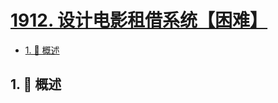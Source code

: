 # [1912. 设计电影租借系统【困难】](https://github.com/Tdahuyou/TNotes.leetcode/tree/main/notes/1912.%20%E8%AE%BE%E8%AE%A1%E7%94%B5%E5%BD%B1%E7%A7%9F%E5%80%9F%E7%B3%BB%E7%BB%9F%E3%80%90%E5%9B%B0%E9%9A%BE%E3%80%91)

<!-- region:toc -->

- [1. 📝 概述](#1--概述)

<!-- endregion:toc -->

## 1. 📝 概述
